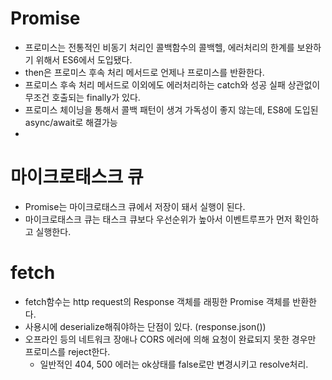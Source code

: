 # Promise

  * 프로미스는 전통적인 비동기 처리인 콜백함수의 콜백헬, 에러처리의 한계를 보완하기 위해서 ES6에서 도입됐다.
  * then은 프로미스 후속 처리 메서드로 언제나 프로미스를 반환한다. 
  * 프로미스 후속 처리 메서드로 이외에도 에러처리하는 catch와 성공 실패 상관없이 무조건 호출되는 finally가 있다.
  * 프로미스 체이닝을 통해서 콜백 패턴이 생겨 가독성이 좋지 않는데, ES8에 도입된 async/await로 해결가능
  * 

# 마이크로태스크 큐

  * Promise는 마이크로태스크 큐에서 저장이 돼서 실행이 된다.
  * 마이크로태스크 큐는 태스크 큐보다 우선순위가 높아서 이벤트루프가 먼저 확인하고 실행한다.

# fetch

  * fetch함수는 http request의 Response 객체를 래핑한 Promise 객체를 반환한다.
  * 사용시에 deserialize해줘야하는 단점이 있다. (response.json())
  * 오프라인 등의 네트워크 장애나 CORS 에러에 의해 요청이 완료되지 못한 경우만 프로미스를 reject한다.
    * 일반적인 404, 500 에러는 ok상태를 false로만 변경시키고 resolve처리.
